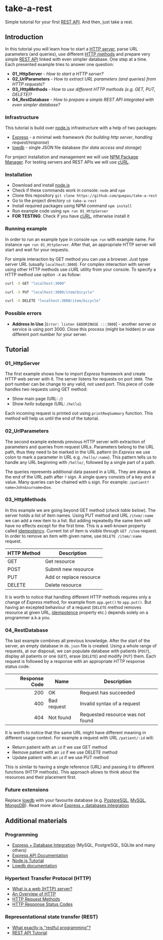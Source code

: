 # take-a-rest

Simple tutorial for your first [REST API](https://www.wikiwand.com/en/Representational_state_transfer).
And then, just take a rest.

## Introduction

In this tutorial you will learn how to start a [HTTP server](https://developer.mozilla.org/en-US/docs/Learn/Common_questions/What_is_a_web_server), parse URL parameters (and queries), use different [HTTP methods](https://developer.mozilla.org/en-US/docs/Web/HTTP/Methods) and prepare very simple [REST API](https://www.wikiwand.com/en/Representational_state_transfer) linked with even simpler database.
One step at a time.
Each presented example tries to answer one question:

* **01_HttpServer** - _How to start a HTTP server?_
* **02_UrlParameters** - _How to extract URL parameters (and queries) from HTTP requests?_
* **03_HttpMethods** - _How to use different HTTP methods (e.g. GET, PUT, DELETE)?_
* **04_RestDatabase** - _How to prepare a simple REST API integrated with even simpler database?_

### Infrastructure

This tutorial is build over [node.js](https://nodejs.org/en/) infrastructure with a help of two packages:

* [Express](http://expressjs.com) - a minimal web framework (for _building http server_, _handling request/response_)
* [lowdb](https://github.com/typicode/lowdb) - single JSON file database (for _data access and storage_)

For project installation and management we will use [NPM Package Manager](https://www.npmjs.com/). For testing servers and REST APIs we will use [cURL](https://curl.haxx.se/).

### Installation

* Download and install [node.js](https://nodejs.org/en/download/)
* Check if these commands work in console: `node` and `npm`
* Clone this repository `git clone https://github.com/quepas/take-a-rest`
* Go to the project directory `cd take-a-rest`
* Install required packages using NPM command `npm install`
* Run example code using `npm run 01_HttpServer`
* **FOR TESTING**: Check if you have [cURL](https://curl.haxx.se/), otherwise install it

### Running example

In order to run an example type in console `npm run` with example name.
For instance `npm run 01_HttpServer`.
After that, an appropriate HTTP server will start and wait for your requests.

For simple interaction by GET method you can use a browser.
Just type server URL (usually `localhost:3000`).
For complex interaction with server using other HTTP methods use _cURL_ utility from your console.
To specify a HTTP method use option `-X` as follow:

```bash
curl -X GET "localhost:3000"
```

```bash
curl -X PUT "localhost:3000/item/bicycle"
```

```bash
curl -X DELETE "localhost:3000/item/bicycle"
```

### Possible errors

* **Address In Use** [`Error: listen EADDRINUSE :::3000`] - another server or service is using port 3000. Close this process (might be hidden) or use different port number for your server.

## Tutorial

### 01_HttpServer

The first example shows how to import _Express_ framework and create HTTP web server with it.
The server listens for requests on port `3000`.
The port number can be change to any valid, not used port.
This piece of code handles two requests using GET method:

* Show main page (URL: `/`)
* Show _hello_ subpage (URL: `/hello`).

Each incoming request is printed out using `printReqSummary` function.
This method will help us until the end of the tutorial.

### 02_UrlParameters

The second example extends previous HTTP server with extraction of parameters and queries from request URLs.
Parameters belong to the URL path, thus they need to be marked in the URL pattern (in _Express_ we use colon to mark a parameter in URL e.g. `/hello/:name`).
This pattern tells us to handle any URL beginning with `/hello/`, followed by a single part of a path.

The queries represents additional data passed in a URL.
They are always at the end of the URL path after `?` sign.
A single query consists of a key and a value.
Many queries can be chained with `&` sign.
For example: `/patient?name=John&surname=Doe`.

### 03_HttpMethods

In this example we are going beyond GET method (_check table below_).
The server holds a list of item names.
Using PUT method and URL `/item/:name` we can add a new item to a list.
But adding repeatedly the same item will have no effects except for the first time.
This is a well-known property called [idempotency](http://www.restapitutorial.com/lessons/idempotency.html).
Current list of item is visible through `GET /item` request.
In order to remove an item with given name, use `DELETE /item/:name` request.

| HTTP Method | Description             |
| ----------- | ----------------------- |
| GET         | Get resource            |
| POST        | Submit new resource     |
| PUT         | Add or replace resource |
| DELETE      | Delete resource         |

It is worth to notice that handling different HTTP methods requires only a change of _Express_ method, for example from `app.get()` to `app.put()`.
But having an excepted behaviour of a request (`DELETE` method removes resource at given URL, [idempotence](http://www.restapitutorial.com/lessons/idempotency.html) property etc.) depends solely on a programmer a.k.a you.

### 04_RestDatabase

The last example combines all previous knowledge.
After the start of the server, an empty database in `db.json` file is created.
Using a whole range of requests, at our disposal, we can populate database with patients (`POST`), display all patients or one (`GET`), erase (`DELETE`) and modify (`PUT`) them.
Each request is followed by a response with an appropriate HTTP response status code:

| Response Code | Name        | Description                      |
| ------------: | ----------- | -------------------------------- |
|           200 | OK          | Request has succeeded            |
|           400 | Bad request | Invalid syntax of a request      |
|           404 | Not found   | Requested resource was not found |

It is worth to notice that the same URL might have different meaning in different usage context. For example a request with URL `/patient/:id` will:

* Return patient with an `id` if we use GET method
* Remove patient with an `id` if we use DELETE method
* Update patient with an `id` if we use PUT method

This is similar to having a single reference (URL) and passing it to different functions (HTTP methods).
This approach allows to think about the resources and their placement first.

### Future extensions

Replace [lowdb](https://github.com/typicode/lowdb) with your favourite database (e.g. [PostgreSQL](https://www.postgresql.org/), [MySQL](https://www.mysql.com/), [MongoDB](https://www.mongodb.com/)). Read more about [Express + databases integration](http://expressjs.com/en/guide/database-integration.html)

## Additional materials

### Programming

* [Express + Database Integration](http://expressjs.com/en/guide/database-integration.html) (MySQL, PostgreSQL, SQLite and many others)
* [Express API Documentation](http://expressjs.com/en/4x/api.html)
* [Node.js Tutorial](https://www.tutorialspoint.com/nodejs/index.htm)
* [Lowdb documentation](https://github.com/typicode/lowdb/blob/master/README.md)

### Hypertext Transfer Protocol (HTTP)

* [What is a web (HTTP) server?](https://developer.mozilla.org/en-US/docs/Learn/Common_questions/What_is_a_web_server)
* [An Overview of HTTP](https://developer.mozilla.org/en-US/docs/Web/HTTP/Overview)
* [HTTP Request Methods](https://developer.mozilla.org/en-US/docs/Web/HTTP/Methods)
* [HTTP Response Status Codes](https://developer.mozilla.org/en-US/docs/Web/HTTP/Status)

### Representational state transfer (REST)

* [What exactly is "restful programming"?](https://stackoverflow.com/questions/671118/what-exactly-is-restful-programming)
* [REST API Tutorial](http://www.restapitutorial.com/)

